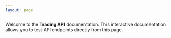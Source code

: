 ```yaml
---
layout: page
---
```


Welcome to the **Trading API** documentation. This interactive documentation allows you to test API endpoints directly from this page.

<InteractiveTradingAPI />

<script setup>
import InteractiveTradingAPI from '../../.vitepress/theme/components/InteractiveTradingAPI.vue'
</script>
